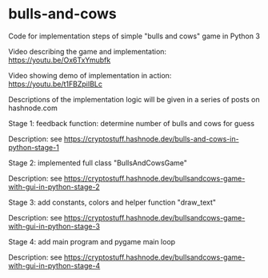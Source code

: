 # bulls-and-cows
Code for implementation steps of simple "bulls and cows" game in Python 3

Video describing the game and implementation: https://youtu.be/Ox6TxYmubfk

Video showing demo of implementation in action: https://youtu.be/t1FBZpiIBLc

Descriptions of the implementation logic will be given in a series of posts on hashnode.com

Stage 1: feedback function: determine number of bulls and cows for guess

Description: see https://cryptostuff.hashnode.dev/bulls-and-cows-in-python-stage-1

Stage 2: implemented full class "BullsAndCowsGame"

Description: see https://cryptostuff.hashnode.dev/bullsandcows-game-with-gui-in-python-stage-2

Stage 3: add constants, colors and helper function "draw_text"

Description: see https://cryptostuff.hashnode.dev/bullsandcows-game-with-gui-in-python-stage-3

Stage 4: add main program and pygame main loop

Description: see https://cryptostuff.hashnode.dev/bullsandcows-game-with-gui-in-python-stage-4
